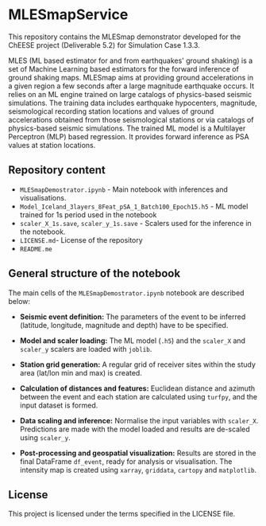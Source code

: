# MLESmapService
This repository contains the MLESmap demonstrator developed for the ChEESE project (Deliverable 5.2) for Simulation Case 1.3.3.

MLES (ML based estimator for and from earthquakes' ground shaking) is a set of Machine Learning based estimators for the forward inference of ground shaking maps.
MLESmap aims at providing ground accelerations in a given region a few seconds after a large magnitude earthquake occurs. It relies on an ML engine trained on large catalogs of physics-based seismic simulations. The training data includes earthquake hypocenters, magnitude, seismological recording station locations and values of ground accelerations obtained from those seismological stations or via catalogs of physics-based seismic simulations. The trained ML model is a Multilayer Perceptron (MLP) based regression. It provides forward inference as PSA values at station locations.

##  Repository content
- `MLESmapDemostrator.ipynb` - Main notebook with inferences and visualisations.
- `Model_Iceland_3layers_8Feat_pSA_1_Batch100_Epoch15.h5` - ML model trained for 1s period used in the notebook
- `scaler_X_1s.save`, `scaler_y_1s.save` - Scalers used for the inference in the notebook.
- `LICENSE.md`- License of the repository
- `README.me`

## General structure of the notebook
The main cells of the `MLESmapDemostrator.ipynb` notebook are described below:

- **Seismic event definition:**
 The parameters of the event to be inferred (latitude, longitude, magnitude and depth) have to be specified.

- **Model and scaler loading:**
 The ML model (`.h5`) and the `scaler_X` and `scaler_y` scalers are loaded with `joblib`.

- **Station grid generation:**
 A regular grid of receiver sites within the study area (lat/lon min and max) is created.

- **Calculation of distances and features:**
 Euclidean distance and azimuth between the event and each station are calculated using `turfpy`, and the input dataset is formed.

- **Data scaling and inference:**
 Normalise the input variables with `scaler_X`. Predictions are made with the model loaded and results are de-scaled using `scaler_y`.

- **Post-processing and geospatial visualization:**
 Results are stored in the final DataFrame `df_event`, ready for analysis or visualisation. The intensity map is created using `xarray`, `griddata`, `cartopy` and `matplotlib`.


## License
This project is licensed under the terms specified in the LICENSE file.
